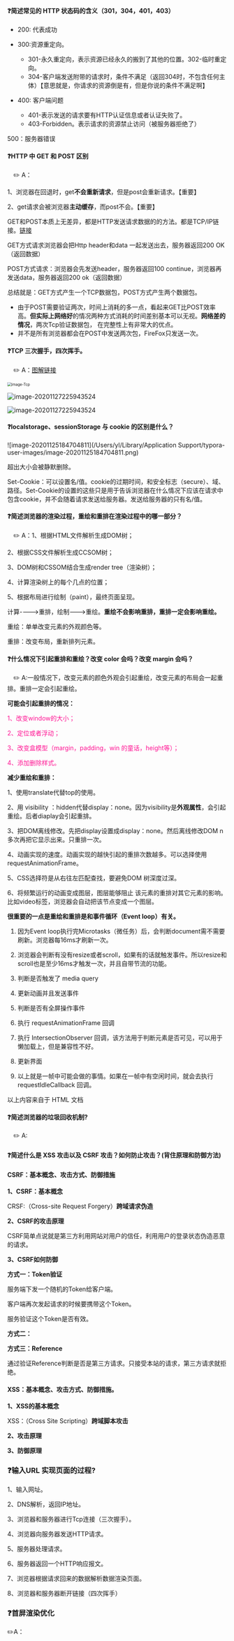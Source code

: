 #### :question:简述常见的 HTTP 状态码的含义（301，304，401，403）

* 200: 代表成功

* 300:资源重定向。
  * 301-永久重定向，表示资源已经永久的搬到了其他的位置。302-临时重定向。
  * 304-客户端发送附带的请求时，条件不满足（返回304时，不包含任何主体）【意思就是，你请求的资源倒是有，但是你说的条件不满足啊】

* 400:  客户端问题
  * 401-表示发送的请求要有HTTP认证信息或者认证失败了。
  * 403-Forbidden。表示请求的资源禁止访问（被服务器拒绝了）

500：服务器错误  

#### :question:HTTP 中 GET 和 POST 区别

&emsp;:pencil2: A：

1、浏览器在回退时，get**不会重新请求**，但是post会重新请求。【重要】

2、get请求会被浏览器**主动缓存**，而post不会。【重要】

GET和POST本质上无差异，都是HTTP发送请求数据的的方法。都是TCP/IP链接。[链接](https://www.oschina.net/news/77354/http-get-post-different)

GET方式请求浏览器会把Http  header和data 一起发送出去，服务器返回200  OK（返回数据）

POST方式请求：浏览器会先发送header，服务器返回100  continue，浏览器再发送data，服务器返回200  ok（返回数据）

总结就是：GET方式产生一个TCP数据包，POST方式产生两个数据包。

* 由于POST需要验证两次，时间上消耗的多一点，看起来GET比POST效率高。**但实际上网络好**的情况两种方式消耗的时间差别基本可以无视。**网络差的情况**，两次Tcp验证数据包， 在完整性上有非常大的优点。
* 并不是所有浏览器都会在POST中发送两次包，FireFox只发送一次。  
  

#### :question:TCP 三次握手，四次挥手。

&emsp;:pencil2: A：[图解链接](https://www.jianshu.com/p/d3725391af59)

<img src="/Users/yl/Documents/GitHub/Web/面试-前端题/src/imgs/Tcp0.png" alt="image-Tcp" style="zoom: 60%;" />

![image-20201127225943524](/Users/yl/Documents/GitHub/Web/面试-前端题/src/imgs/Tcp.png)

![image-20201127225943524](/Users/yl/Documents/GitHub/Web/面试-前端题/src/imgs/status.png)

#### :question:localstorage、sessionStorage 与 cookie 的区别是什么？

![image-20201125184704811](/Users/yl/Library/Application Support/typora-user-images/image-20201125184704811.png)

超出大小会被静默删除。

Set-Cookie：可以设置名/值。cookie的过期时间，和安全标志（secure）、域、路径。Set-Cookie的设置的这些只是用于告诉浏览器在什么情况下应该在请求中包含cookie，并不会随着请求发送给服务器。发送给服务器的只有名/值。  


#### :question:简述浏览器的渲染过程，重绘和重排在渲染过程中的哪一部分？

&emsp;:pencil2: A：1、根据HTML文件解析生成DOM树；

2、根据CSS文件解析生成CCSOM树；

3、DOM树和CSSOM结合生成render tree（渲染树）；

4、计算渲染树上的每个几点的位置；

5、根据布局进行绘制（paint），最终页面呈现。

计算---->重排，绘制--->重绘。**重绘不会影响重排，重排一定会影响重绘。**

重绘：单单改变元素的外观颜色等。

重排：改变布局，重新排列元素。



#### :question:什么情况下引起重排和重绘？改变 color 会吗？改变 margin 会吗？

&emsp;:pencil2: A:一般情况下，改变元素的颜色外观会引起重绘，改变元素的布局会一起重排。重排一定会引起重绘。

**可能会引起重排的情况：**

<span style="color:deeppink">1、改变window的大小；</span>

<span style="color:deeppink">2、定位或者浮动；</span>

<span style="color:deeppink">3、改变盒模型（margin，padding，win 的童话，height等）；</span>

<span style="color:deeppink">4、添加删除样式。</span>

**减少重绘和重排：**

1、使用translate代替top的使用。

2、用 visibility ：hidden代替display：none。因为visibility是**外观属性**，会引起重绘。后者diaplay会引起重排。

3、把DOM离线修改。先把display设置成display：none。然后离线修改DOM n 多次再把它显示出来。只重排一次。

4、动画实现的速度。动画实现的越快引起的重排次数越多。可以选择使用requestAnimationFrame。

5、CSS选择符是从右往左匹配查找，要避免DOM 树深度过深。

6、将频繁运行的动画变成图层，图层能够阻止 该元素的重排对其它元素的影响。比如video标签，浏览器会自动把该节点变成一个图层。



**很重要的一点是重绘和重排是和事件循环（Event loop）有关。**

1. 因为Event loop执行完Microtasks（微任务）后，会判断document需不需要刷新。浏览器每16ms才刷新一次。

2. 浏览器会判断有没有resize或者scroll，如果有的话就触发事件。所以resize和scroll也是至少16ms才触发一次，并且自带节流的功能。

3. 判断是否触发了 media query

4. 更新动画并且发送事件

5. 判断是否有全屏操作事件

6. 执行 requestAnimationFrame 回调

7. 执行 IntersectionObserver 回调，该方法用于判断元素是否可见，可以用于懒加载上，但是兼容性不好。

8. 更新界面

9. 以上就是一帧中可能会做的事情。如果在一帧中有空闲时间，就会去执行 requestIdleCallback 回调。

以上内容来自于 HTML 文档  


#### :question:简述浏览器的垃圾回收机制?

&emsp;:pencil2: A:  



#### :question:简述什么是 XSS 攻击以及 CSRF 攻击？如何防止攻击？(背住原理和防御方法)

#### CSRF：基本概念、攻击方式、防御措施

**1、CSRF：基本概念**

CRSF:（Cross-site Request Forgery）**跨域请求伪造**



**2、CSRF的攻击原理**

CSRF简单点说就是第三方利用网站对用户的信任，利用用户的登录状态伪造恶意的请求。



**3、CSRF如何防御**

**方式一：Token验证**

服务端下发一个随机的Token给客户端。

客户端再次发起请求的时候要携带这个Token。

服务验证这个Token是否有效。

**方式二：**



**方式三：Reference**

通过验证Reference判断是否是第三方请求。只接受本站的请求，第三方请求就拒绝。

#### XSS：基本概念、攻击方式、防御措施。

**1、XSS的基本概念**

XSS：（Cross Site Scripting）**跨域脚本攻击**

**2、攻击原理**

**3、防御原理**

### :question:输入URL  实现页面的过程?

1、输入网址。

2、DNS解析，返回IP地址。

3、浏览器和服务器进行Tcp连接（三次握手）。

4、浏览器向服务器发送HTTP请求。

5、服务器处理请求。

6、服务器返回一个HTTP响应报文。

7、浏览器根据请求回来的数据解析数据渲染页面。

8、浏览器和服务器断开链接（四次挥手）

### :question:首屏渲染优化

:pencil2:A：​

